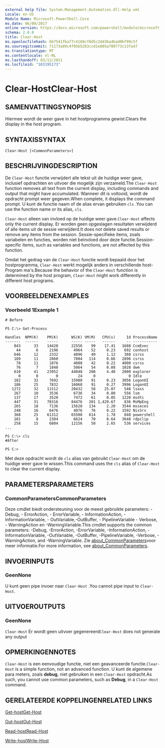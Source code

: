 ```yaml
---
external help file: System.Management.Automation.dll-Help.xml
Locale: en-US
Module Name: Microsoft.PowerShell.Core
ms.date: 06/09/2017
online version: https://docs.microsoft.com/powershell/module/microsoft.powershell.core/clear-host?view=powershell-7.2&WT.mc_id=ps-gethelp
schema: 2.0.0
title: Clear-Host
ms.openlocfilehash: 6b7541fba77c4160cf8d5c2dd36a4bad0bf99c5f
ms.sourcegitcommit: 71173a89c4f05b5283ccd1e885a780773c13fa47
ms.translationtype: MT
ms.contentlocale: nl-NL
ms.lasthandoff: 03/12/2021
ms.locfileid: "103195173"
---
```

# <span data-ttu-id="318cb-102">Clear-Host</span><span class="sxs-lookup"><span data-stu-id="318cb-102">Clear-Host</span></span>

## <span data-ttu-id="318cb-103">SAMENVATTING</span><span class="sxs-lookup"><span data-stu-id="318cb-103">SYNOPSIS</span></span>

<span data-ttu-id="318cb-104">Hiermee wordt de weer gave in het hostprogramma gewist.</span><span class="sxs-lookup"><span data-stu-id="318cb-104">Clears the display in the host program.</span></span>

## <span data-ttu-id="318cb-105">SYNTAXIS</span><span class="sxs-lookup"><span data-stu-id="318cb-105">SYNTAX</span></span>

```
Clear-Host [<CommonParameters>]
```

## <span data-ttu-id="318cb-106">BESCHRIJVING</span><span class="sxs-lookup"><span data-stu-id="318cb-106">DESCRIPTION</span></span>

<span data-ttu-id="318cb-107">De `Clear-Host` functie verwijdert alle tekst uit de huidige weer gave, inclusief opdrachten en uitvoer die mogelijk zijn verzameld.</span><span class="sxs-lookup"><span data-stu-id="318cb-107">The `Clear-Host` function removes all text from the current display, including commands and output that might have accumulated.</span></span> <span data-ttu-id="318cb-108">Wanneer dit is voltooid, wordt de opdracht prompt weer gegeven.</span><span class="sxs-lookup"><span data-stu-id="318cb-108">When complete, it displays the command prompt.</span></span> <span data-ttu-id="318cb-109">U kunt de functie naam of de alias ervan gebruiken `cls` .</span><span class="sxs-lookup"><span data-stu-id="318cb-109">You can use the function name or its alias, `cls`.</span></span>

<span data-ttu-id="318cb-110">`Clear-Host` alleen van invloed op de huidige weer gave.</span><span class="sxs-lookup"><span data-stu-id="318cb-110">`Clear-Host` affects only the current display.</span></span> <span data-ttu-id="318cb-111">Er worden geen opgeslagen resultaten verwijderd of alle items uit de sessie verwijderd.</span><span class="sxs-lookup"><span data-stu-id="318cb-111">It does not delete saved results or remove any items from the session.</span></span> <span data-ttu-id="318cb-112">Sessie-specifieke items, zoals variabelen en functies, worden niet beïnvloed door deze functie.</span><span class="sxs-lookup"><span data-stu-id="318cb-112">Session-specific items, such as variables and functions, are not affected by this function.</span></span>

<span data-ttu-id="318cb-113">Omdat het gedrag van de `Clear-Host` functie wordt bepaald door het hostprogramma, `Clear-Host` werkt mogelijk anders in verschillende host-Program ma's.</span><span class="sxs-lookup"><span data-stu-id="318cb-113">Because the behavior of the `Clear-Host` function is determined by the host program, `Clear-Host` might work differently in different host programs.</span></span>

## <span data-ttu-id="318cb-114">VOORBEELDEN</span><span class="sxs-lookup"><span data-stu-id="318cb-114">EXAMPLES</span></span>

### <span data-ttu-id="318cb-115">Voorbeeld 1</span><span class="sxs-lookup"><span data-stu-id="318cb-115">Example 1</span></span>

```
# Before

PS C:\> Get-Process

Handles  NPM(K)    PM(K)      WS(K) VM(M)   CPU(s)     Id ProcessName
-------  ------    -----      ----- -----   ------     -- -----------
    843      33    14428      22556    99    17.41   1688 CcmExec
     44       6     2196       4964    52     0.23    692 conhost
    646      12     2332       4896    49     1.12    388 csrss
    189      11     2860       7084   114     0.66   2896 csrss
     78      11     1876       4008    42     0.22   4000 csrss
     76       7     1848       5064    54     0.08   1028 dwm
    610      41    23952      44048   208     4.40   2080 explorer
      0       0        0         24     0               0 Idle
    182      32     7692      15980    91     0.23   3056 LogonUI
    186      25     7832      16068    91     0.27   3996 LogonUI
   1272      32    11512      20432    58    25.07    548 lsass
    267      10     3536       6736    34     0.80    556 lsm
    137      17     3520       7472    61     0.05   1220 msdtc
    447      31    70316      84476   201 1,429.67    836 MsMpEng
    265      18     7136      15628   134     2.20   3544 msseces
    248      16     6476       4076    76     0.22   1592 NisSrv
    368      25    61312      65508   614     1.78    848 powershell
    101       8     2304       6624    70     0.64   3648 rdpclip
    258      15     6804      12156    50     2.65    536 services
...

PS C:\> cls
#After

PS C:>
```

<span data-ttu-id="318cb-116">Met deze opdracht wordt de `cls` alias van gebruikt `Clear-Host` om de huidige weer gave te wissen.</span><span class="sxs-lookup"><span data-stu-id="318cb-116">This command uses the `cls` alias of `Clear-Host` to clear the current display.</span></span>

## <span data-ttu-id="318cb-117">PARAMETERS</span><span class="sxs-lookup"><span data-stu-id="318cb-117">PARAMETERS</span></span>

### <span data-ttu-id="318cb-118">CommonParameters</span><span class="sxs-lookup"><span data-stu-id="318cb-118">CommonParameters</span></span>
<span data-ttu-id="318cb-119">Deze cmdlet biedt ondersteuning voor de meest gebruikte parameters: -Debug, - ErrorAction, - ErrorVariable, - InformationAction, -InformationVariable, - OutVariable,-OutBuffer, - PipelineVariable - Verbose, - WarningAction en -WarningVariable.</span><span class="sxs-lookup"><span data-stu-id="318cb-119">This cmdlet supports the common parameters: -Debug, -ErrorAction, -ErrorVariable, -InformationAction, -InformationVariable, -OutVariable, -OutBuffer, -PipelineVariable, -Verbose, -WarningAction, and -WarningVariable.</span></span> <span data-ttu-id="318cb-120">Zie [about_CommonParameters](https://go.microsoft.com/fwlink/?LinkID=113216)voor meer informatie.</span><span class="sxs-lookup"><span data-stu-id="318cb-120">For more information, see [about_CommonParameters](https://go.microsoft.com/fwlink/?LinkID=113216).</span></span>

## <span data-ttu-id="318cb-121">INVOER</span><span class="sxs-lookup"><span data-stu-id="318cb-121">INPUTS</span></span>

### <span data-ttu-id="318cb-122">Geen</span><span class="sxs-lookup"><span data-stu-id="318cb-122">None</span></span>

<span data-ttu-id="318cb-123">U kunt geen pipe invoer naar `Clear-Host` .</span><span class="sxs-lookup"><span data-stu-id="318cb-123">You cannot pipe input to `Clear-Host`.</span></span>

## <span data-ttu-id="318cb-124">UITVOER</span><span class="sxs-lookup"><span data-stu-id="318cb-124">OUTPUTS</span></span>

### <span data-ttu-id="318cb-125">Geen</span><span class="sxs-lookup"><span data-stu-id="318cb-125">None</span></span>

<span data-ttu-id="318cb-126">`Clear-Host` Er wordt geen uitvoer gegenereerd</span><span class="sxs-lookup"><span data-stu-id="318cb-126">`Clear-Host` does not generate any output</span></span>

## <span data-ttu-id="318cb-127">OPMERKINGEN</span><span class="sxs-lookup"><span data-stu-id="318cb-127">NOTES</span></span>

<span data-ttu-id="318cb-128">`Clear-Host` is een eenvoudige functie, niet een geavanceerde functie.</span><span class="sxs-lookup"><span data-stu-id="318cb-128">`Clear-Host` is a simple function, not an advanced function.</span></span> <span data-ttu-id="318cb-129">U kunt de algemene para meters, zoals **debug**, niet gebruiken in een `Clear-Host` opdracht.</span><span class="sxs-lookup"><span data-stu-id="318cb-129">As such, you cannot use common parameters, such as **Debug**, in a `Clear-Host` command.</span></span>

## <span data-ttu-id="318cb-130">GERELATEERDE KOPPELINGEN</span><span class="sxs-lookup"><span data-stu-id="318cb-130">RELATED LINKS</span></span>

[<span data-ttu-id="318cb-131">Get-host</span><span class="sxs-lookup"><span data-stu-id="318cb-131">Get-Host</span></span>](../Microsoft.PowerShell.Utility/Get-Host.md)

[<span data-ttu-id="318cb-132">Out-host</span><span class="sxs-lookup"><span data-stu-id="318cb-132">Out-Host</span></span>](Out-Host.md)

[<span data-ttu-id="318cb-133">Read-host</span><span class="sxs-lookup"><span data-stu-id="318cb-133">Read-Host</span></span>](../Microsoft.PowerShell.Utility/Read-Host.md)

[<span data-ttu-id="318cb-134">Write-host</span><span class="sxs-lookup"><span data-stu-id="318cb-134">Write-Host</span></span>](../Microsoft.PowerShell.Utility/Write-Host.md)


